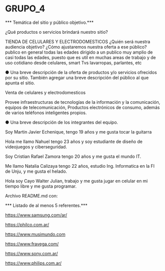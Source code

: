 # GRUPO_4
*** Temática del sitio y público objetivo.***

¿Qué productos o servicios brindará nuestro sitio? 

TIENDA DE CELULARES Y ELECTRODOMESTICOS
¿Quién será nuestra audiencia
objetivo? ¿Cómo ajustaremos nuestra oferta a ese público?
publico en general todas las edades
dirigido a un publico muy amplio de casi todas las edades, puesto que es util en muchas areas de trabajo y de uso cotidiano
desde celulares, smart Tvs lavarropas, parlantes, etc


● Una breve descripción de la oferta de productos y/o servicios ofrecidos por su
sitio. También agregar una breve descripción del público al que apunta el sitio.

Venta de celulares y electrodomesticos

Provee infraestructuras de tecnologías de la información y la comunicación, equipos de telecomunicación, 
Productos electrónicos de consumo, además de varios teléfonos inteligentes propios.


● Una breve descripción de los integrantes del equipo.

Soy Martin Javier Echenique, tengo 19 años y me gusta tocar la guitarra

Hola me llamo Nahuel tengo 23 años y soy estudiante de diseño de videojuegos y ciberseguridad.

Soy Cristian Rafael Zamora tengo 20 años y me gusta el mundo IT. 

Me llamo Natalia Calizaya tengo 22 años, estudio Ing. Informatica en la FI de Unju, y me gusta el helado.

Hola soy Cayo Walter Julian, trabajo y me gusta jugar en celular en mi tiempo libre y me gusta programar.

Archivo README.md con:

*** Listado de al menos 5 referentes.***

https://www.samsung.com/ar/

https://philco.com.ar/

https://www.musimundo.com

https://www.fravega.com/

https://www.sony.com.ar/

https://www.philips.com.ar/